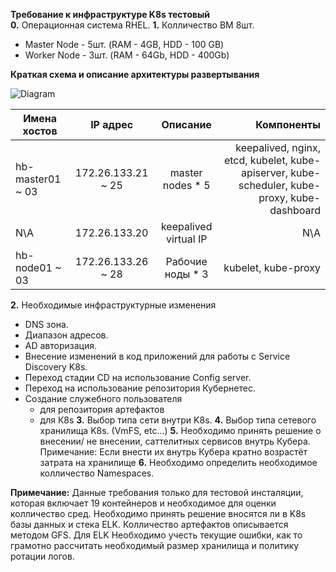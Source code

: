 __Требование к инфраструктуре K8s тестовый__  
__0.__ Операционная система RHEL.
__1.__ Колличество ВМ 8шт.
- Master Node - 5шт. (RAM - 4GB, HDD - 100 GB)  
- Worker Node - 3шт. (RAM - 64Gb, HDD - 400Gb)  


__Краткая схема и описание архитектуры развертывания__  

![Diagram](https://hsto.org/webt/qo/mi/un/qomiunfreqwd2oyor5h-hjrjzm8.png)  


| Имена хостов  | IP адрес|Описание  | Компоненты| 
| ------------- |:-------:|:-------: | -----:    |
|hb-master01 ~ 03| 	172.26.133.21 ~ 25| master nodes * 5|keepalived, nginx, etcd, kubelet, kube-apiserver, kube-scheduler, kube-proxy, kube-dashboard|
|N\A |	172.26.133.20 |	keepalived virtual IP |	N\A|
|hb-node01 ~ 03 |	172.26.133.26 ~ 28 	|Рабочие ноды * 3 	|kubelet, kube-proxy|

__2.__ Необходимые инфраструктурные изменения
- DNS зона.
- Диапазон  адресов.
- AD авторизация.
- Внесение изменений в код приложений для работы с Service Discovery K8s.
- Переход стадии CD на использование Config server.
- Переход на использование репозитория Кубернетес.
- Создание служебного пользователя
  - для репозитория артефактов
  - для К8s
__3.__ Выбор типа сети внутри K8s.
__4.__ Выбор типа сетевого хранилища K8s. (VmFS, etc...)
__5.__ Необходимо принять решение о внесении/ не внесении, саттелитных сервисов внутрь Кубера.
Примечание: Если внести их внутрь Кубера кратно возрастёт затрата на хранилище
__6.__ Необходимо определить необходимое колличество Namespaces.

__Примечание:__ Данные требования только для тестовой инсталяции, которая включает 19 контейнеров и необходимое для оценки колличество сред. Необходимо принять решение вносятся ли в K8s базы данных и стека ELK. Колличество артефактов описывается методом GFS. 
Для ELK Необходимо учесть текущие ошибки, как то грамотно рассчитать необходимый размер хранилища и политику ротации логов.

